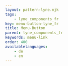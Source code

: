 ```yaml
---
layout: pattern-lyne.njk
tags: 
    - lyne_components_fr
key: menu-button-lyne_fr
title: Menu-Button
parent: lyne_components_fr
keywords: menu-link
order: 400
availablelanguages: 
    - de
    - en
---
```


